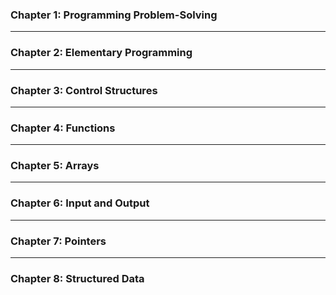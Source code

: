 ### Chapter 1: Programming Problem-Solving

---

### Chapter 2: Elementary Programming

---

### Chapter 3: Control Structures

---

### Chapter 4: Functions

---

### Chapter 5: Arrays

---

### Chapter 6: Input and Output

---

### Chapter 7: Pointers

---

### Chapter 8: Structured Data

